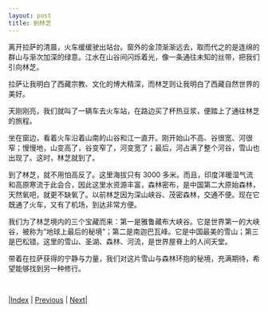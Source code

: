 ```yaml
---
layout: post
title: 到林芝
---
```


离开拉萨的清晨，火车缓缓驶出站台。窗外的金顶渐渐远去，取而代之的是连绵的群山与渐次加深的绿意。江水在山谷间闪烁着光，像一条通往未知的丝带，把我们引向林芝。

拉萨让我明白了西藏宗教、文化的博大精深，而林芝则让我明白了西藏自然世界的美好。

天刚刚亮，我们就叫了一辆车去火车站，在路边买了杯热豆浆，便踏上了通往林芝的旅程。

坐在窗边，看着火车沿着山南的山谷和江一直开。刚开始山不高、谷很宽、河很窄；慢慢地，山变高了，谷变窄了，河变宽了；最后，河占满了整个河谷，雪山也出现了。这时，林芝就到了。

到了林芝，就不用怕高反了。这里海拔只有 3000 多米。而且，印度洋暖湿气流和高原寒流于此会合，因此这里水资源丰富，森林密布，是中国第二大原始森林，天然氧吧，就更不缺氧了。以前林芝因为深山峡谷、茂密森林，交通不便。现在它既通了火车，又有了机场，到达非常方便。

我们为了林芝境内的三个宝藏而来：第一是雅鲁藏布大峡谷。它是世界第一的大峡谷，被称为“地球上最后的秘境”；第二是南迦巴瓦峰。它是中国最美的雪山；第三是巴松错。这里的雪山、圣湖、森林、河流，是世界屋脊上的人间天堂。

带着在拉萨获得的宁静与力量，我们对这片雪山与森林环抱的秘境，充满期待，希望能够找到另一种修行。

<br/>

|[Index](../) | [Previous](../3-lasa/40-summary) | [Next](53-daxiagu)|
